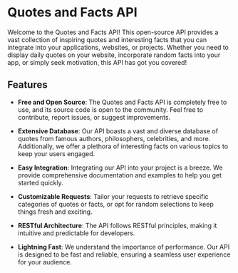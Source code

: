 # Quotes and Facts API


Welcome to the Quotes and Facts API! This open-source API provides a vast collection of inspiring quotes and interesting facts that you can integrate into your applications, websites, or projects. Whether you need to display daily quotes on your website, incorporate random facts into your app, or simply seek motivation, this API has got you covered!

## Features

- **Free and Open Source**: The Quotes and Facts API is completely free to use, and its source code is open to the community. Feel free to contribute, report issues, or suggest improvements.

- **Extensive Database**: Our API boasts a vast and diverse database of quotes from famous authors, philosophers, celebrities, and more. Additionally, we offer a plethora of interesting facts on various topics to keep your users engaged.

- **Easy Integration**: Integrating our API into your project is a breeze. We provide comprehensive documentation and examples to help you get started quickly.

- **Customizable Requests**: Tailor your requests to retrieve specific categories of quotes or facts, or opt for random selections to keep things fresh and exciting.

- **RESTful Architecture**: The API follows RESTful principles, making it intuitive and predictable for developers.

- **Lightning Fast**: We understand the importance of performance. Our API is designed to be fast and reliable, ensuring a seamless user experience for your audience.


